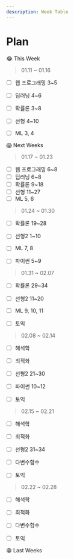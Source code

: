 ```yaml
---
description: Week Table
---
```


# Plan

😂 This Week

> 01.11 ~ 01.16

* [ ]  웹 프로그래밍 3~5
* [ ]  딥러닝 4~6
* [ ]  확률론 3~8
* [ ]  선형 4~10
* [ ]  ML 3, 4



😱 Next Weeks

> 01.17 ~ 01.23

* [ ]  웹 프로그래밍 6~8
* [ ]  딥러닝 6~8
* [ ]  확률론 9~18
* [ ]  선형 11~27
* [ ]  ML 5, 6

> 01.24 ~ 01.30

* [ ]  확률론 19~28
* [ ]  선형2 1~10
* [ ]  ML 7, 8
* [ ]  파이썬 5~9



> 01.31 ~ 02.07

* [ ]  확률론 29~34
* [ ]  선형2 11~20 
* [ ]  ML 9, 10, 11
* [ ]  토익



> 02.08 ~ 02.14

* [ ]  해석학
* [ ]  최적화
* [ ]  선형2 21~30
* [ ]  파이썬 10~12
* [ ]  토익



> 02.15 ~ 02.21

* [ ]  해석학
* [ ]  최적화
* [ ]  선형2 31~34
* [ ]  다변수함수
* [ ]  토익



> 02.22 ~ 02.28

* [ ]  해석학
* [ ]  최적화
* [ ]  다변수함수
* [ ]  토익





😁 Last Weeks





